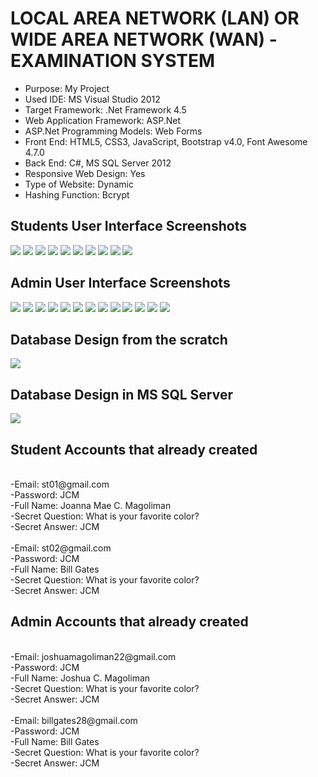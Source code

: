 # LOCAL AREA NETWORK (LAN) OR WIDE AREA NETWORK (WAN) - EXAMINATION SYSTEM

* Purpose: My Project
* Used IDE: MS Visual Studio 2012
* Target Framework: .Net Framework 4.5
* Web Application Framework: ASP.Net
* ASP.Net Programming Models: Web Forms
* Front End: HTML5, CSS3, JavaScript, Bootstrap v4.0, Font Awesome 4.7.0
* Back End: C#, MS SQL Server 2012
* Responsive Web Design: Yes
* Type of Website: Dynamic
* Hashing Function: Bcrypt

<h2> Students User Interface Screenshots </h2> 
  <img src="SCREENSHOTS/PIC1.png">
  
  <img src="SCREENSHOTS/PIC2.png">
  
  <img src="SCREENSHOTS/PIC3.png">
  
  <img src="SCREENSHOTS/PIC4.png">
  
  <img src="SCREENSHOTS/PIC5.png">
  
  <img src="SCREENSHOTS/PIC6.png">
	
  <img src="SCREENSHOTS/PIC7.png">
	  
  <img src="SCREENSHOTS/PIC8.png">
				  
  <img src="SCREENSHOTS/PIC9.png">
  
  <img src="SCREENSHOTS/PIC10.png">
  
  <h2> Admin User Interface Screenshots </h2> 
  
  <img src="SCREENSHOTS/PIC11.png">
  
  <img src="SCREENSHOTS/PIC12.png">
	
  <img src="SCREENSHOTS/PIC13.png">
	  
  <img src="SCREENSHOTS/PIC14.png">
				  
  <img src="SCREENSHOTS/PIC15.png">
  
  <img src="SCREENSHOTS/PIC16.png">
  
  <img src="SCREENSHOTS/PIC17.png">
  
  <img src="SCREENSHOTS/PIC18.png">
  
  <img src="SCREENSHOTS/PIC19.png">
	
  <img src="SCREENSHOTS/PIC20.png">
	  
  <img src="SCREENSHOTS/PIC21.png">
	
  <img src="SCREENSHOTS/PIC22.png">
	
  <img src="SCREENSHOTS/PIC23.png">
	
<h2> Database Design from the scratch </h2> 
  <img src="SCREENSHOTS/PIC24.jpg">
	
<h2> Database Design in MS SQL Server </h2> 
  <img src="SCREENSHOTS/PIC25.jpg">

<h2> Student Accounts that already created </h2> <br />
-Email: st01@gmail.com <br />
-Password: JCM <br />
-Full Name: Joanna Mae C. Magoliman <br />
-Secret Question: What is your favorite color? <br />
-Secret Answer: JCM <br />
<br />
-Email: st02@gmail.com <br />
-Password: JCM <br />
-Full Name: Bill Gates <br />
-Secret Question: What is your favorite color? <br />
-Secret Answer: JCM <br />

<h2> Admin Accounts that already created </h2> <br />
-Email: joshuamagoliman22@gmail.com <br />
-Password: JCM <br />
-Full Name: Joshua C. Magoliman <br />
-Secret Question: What is your favorite color? <br />
-Secret Answer: JCM <br />
<br />
-Email: billgates28@gmail.com <br />
-Password: JCM <br />
-Full Name: Bill Gates <br />
-Secret Question: What is your favorite color? <br />
-Secret Answer: JCM <br />
